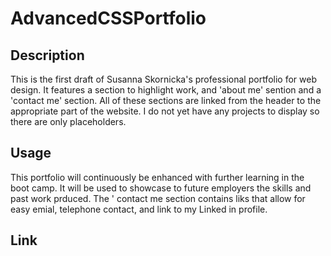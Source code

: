 # AdvancedCSSPortfolio

## Description

This is the first draft of Susanna Skornicka's professional portfolio for web design. It features a section to highlight work, and 'about me' sention and a 'contact me' section. All of these sections are linked from the header to the appropriate part of the website. I do not yet have any projects to display so there are only placeholders. 


## Usage

This portfolio will continuously be enhanced with further learning in the boot camp. It will be used to showcase to future employers the skills and past work prduced. The ' contact me section contains liks that allow for easy emial, telephone contact, and link to my Linked in profile. 



## Link
